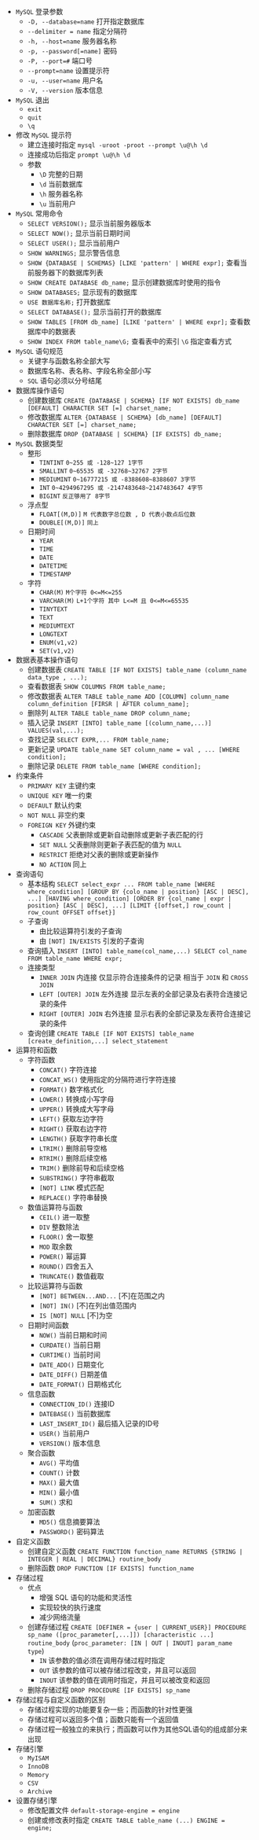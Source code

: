 * `MySQL` 登录参数
    * `-D, --database=name` 打开指定数据库
    * `--delimiter = name` 指定分隔符
    * `-h, --host=name` 服务器名称
    * `-p, --password[=name]` 密码
    * `-P, --port=#` 端口号
    * `--prompt=name` 设置提示符
    * `-u, --user=name` 用户名
    * `-V, --version` 版本信息
* `MySQL` 退出 
    * `exit`
    * `quit`
    * `\q`
* 修改 `MySQL` 提示符
    * 建立连接时指定 `mysql -uroot -proot --prompt \u@\h \d`
    * 连接成功后指定 `prompt \u@\h \d`
    * 参数
        * `\D` 完整的日期
        * `\d` 当前数据库
        * `\h` 服务器名称
        * `\u` 当前用户
* `MySQL` 常用命令
    * `SELECT VERSION();` 显示当前服务器版本
    * `SELECT NOW();` 显示当前日期时间
    * `SELECT USER();` 显示当前用户
    * `SHOW WARNINGS;` 显示警告信息
    * `SHOW {DATABASE | SCHEMAS} [LIKE 'pattern' | WHERE expr];` 查看当前服务器下的数据库列表
    * `SHOW CREATE DATABASE db_name;` 显示创建数据库时使用的指令
    * `SHOW DATABASES;` 显示现有的数据库
    * `USE 数据库名称;` 打开数据库
    * `SELECT DATABASE();` 显示当前打开的数据库
    * `SHOW TABLES [FROM db_name] [LIKE 'pattern' | WHERE expr];` 查看数据库中的数据表
    * `SHOW INDEX FROM table_name\G;` 查看表中的索引 `\G` 指定查看方式
* `MySQL` 语句规范
    * 关键字与函数名称全部大写
    * 数据库名称、表名称、字段名称全部小写
    * `SQL` 语句必须以分号结尾
* 数据库操作语句
    * 创建数据库 `CREATE {DATABASE | SCHEMA} [IF NOT EXISTS] db_name [DEFAULT] CHARACTER SET [=] charset_name;`
    * 修改数据库 `ALTER {DATABASE | SCHEMA} [db_name] [DEFAULT] CHARACTER SET [=] charset_name;`
    * 删除数据库 `DROP {DATABASE | SCHEMA} [IF EXISTS] db_name;`
* `MySQL` 数据类型
    * 整形
        * `TINTINT` `0~255 或 -128~127 1字节`
        * `SMALLINT` `0~65535 或 -32768~32767 2字节`
        * `MEDIUMINT` `0~16777215 或 -8388608~8388607 3字节`
        * `INT` `0~4294967295 或 -2147483648~2147483647 4字节`
        * `BIGINT` `反正够用了 8字节`
    * 浮点型
        * `FLOAT[(M,D)]` `M 代表数字总位数 , D 代表小数点后位数`
        * `DOUBLE[(M,D)]` `同上`
    * 日期时间
        * `YEAR` 
        * `TIME` 
        * `DATE` 
        * `DATETIME` 
        * `TIMESTAMP` 
    * 字符
        * `CHAR(M)` `M个字符 0<=M<=255`
        * `VARCHAR(M)` `L+1个字符 其中 L<=M 且 0<=M<=65535`
        * `TINYTEXT`
        * `TEXT`
        * `MEDIUMTEXT`
        * `LONGTEXT`
        * `ENUM(v1,v2)`
        * `SET(v1,v2)`
* 数据表基本操作语句
    * 创建数据表 `CREATE TABLE [IF NOT EXISTS] table_name (column_name data_type , ...);`
    * 查看数据表 `SHOW COLUMNS FROM table_name;`
    * 修改数据表 `ALTER TABLE table_name ADD [COLUMN] column_name column_definition [FIRSR | AFTER column_name];`
    * 删除列 `ALTER TABLE table_name DROP column_name;`
    * 插入记录 `INSERT [INTO] table_name [(column_name,...)] VALUES(val,...);`
    * 查找记录 `SELECT EXPR,... FROM table_name;`
    * 更新记录 `UPDATE table_name SET column_name = val , ... [WHERE condition];`
    * 删除记录 `DELETE FROM table_name [WHERE condition];`
* 约束条件
    * `PRIMARY KEY` 主键约束
    * `UNIQUE KEY` 唯一约束
    * `DEFAULT` 默认约束
    * `NOT NULL` 非空约束
    * `FOREIGN KEY` 外键约束
        * `CASCADE` 父表删除或更新自动删除或更新子表匹配的行
        * `SET NULL` 父表删除则更新子表匹配的值为 `NULL`
        * `RESTRICT` 拒绝对父表的删除或更新操作
        * `NO ACTION` 同上
* 查询语句
    * 基本结构 `SELECT select_expr ... FROM table_name [WHERE where_condition] [GROUP BY {colo_name | position} [ASC | DESC], ...] [HAVING where_condition] [ORDER BY {col_name | expr | position} [ASC | DESC], ...] [LIMIT {[offset,] row_count | row_count OFFSET offset}]`
    * 子查询 
        * 由比较运算符引发的子查询
        * 由 `[NOT] IN/EXISTS` 引发的子查询
    * 查询插入 `INSERT [INTO] table_name(col_name,...) SELECT col_name FROM table_name WHERE expr;`
    * 连接类型
        * `INNER JOIN` 内连接 仅显示符合连接条件的记录 相当于 `JOIN` 和 `CROSS JOIN`
        * `LEFT [OUTER] JOIN` 左外连接 显示左表的全部记录及右表符合连接记录的条件
        * `RIGHT [OUTER] JOIN` 右外连接 显示右表的全部记录及左表符合连接记录的条件
    * 查询创建 `CREATE TABLE [IF NOT EXISTS] table_name [create_definition,...] select_statement`
* 运算符和函数
    * 字符函数
        * `CONCAT()` 字符连接
        * `CONCAT_WS()` 使用指定的分隔符进行字符连接
        * `FORMAT()` 数字格式化
        * `LOWER()` 转换成小写字母
        * `UPPER()` 转换成大写字母
        * `LEFT()` 获取左边字符
        * `RIGHT()` 获取右边字符
        * `LENGTH()` 获取字符串长度
        * `LTRIM()` 删除前导空格
        * `RTRIM()` 删除后续空格
        * `TRIM()` 删除前导和后续空格
        * `SUBSTRING()` 字符串截取
        * `[NOT] LINK` 模式匹配
        * `REPLACE()` 字符串替换
    * 数值运算符与函数
        * `CEIL()` 进一取整
        * `DIV` 整数除法
        * `FLOOR()` 舍一取整
        * `MOD` 取余数
        * `POWER()` 幂运算
        * `ROUND()` 四舍五入
        * `TRUNCATE()` 数值截取
    * 比较运算符与函数
        * `[NOT] BETWEEN...AND...` [不]在范围之内
        * `[NOT] IN()` [不]在列出值范围内
        * `IS [NOT] NULL` [不]为空
    * 日期时间函数
        * `NOW()` 当前日期和时间
        * `CURDATE()` 当前日期
        * `CURTIME()` 当前时间
        * `DATE_ADD()` 日期变化
        * `DATE_DIFF()` 日期差值
        * `DATE_FORMAT()` 日期格式化
    * 信息函数
        * `CONNECTION_ID()` 连接ID
        * `DATEBASE()` 当前数据库
        * `LAST_INSERT_ID()` 最后插入记录的ID号
        * `USER()` 当前用户
        * `VERSION()` 版本信息
    * 聚合函数
        * `AVG()` 平均值
        * `COUNT()` 计数
        * `MAX()` 最大值
        * `MIN()` 最小值
        * `SUM()` 求和
    * 加密函数
        * `MD5()` 信息摘要算法
        * `PASSWORD()` 密码算法
* 自定义函数
    * 创建自定义函数 `CREATE FUNCTION function_name RETURNS {STRING | INTEGER | REAL | DECIMAL} routine_body`
    * 删除函数 `DROP FUNCTION [IF EXISTS] function_name`
* 存储过程
    * 优点
        * 增强 SQL 语句的功能和灵活性
        * 实现较快的执行速度
        * 减少网络流量
    * 创建存储过程 `CREATE [DEFINER = {user | CURRENT_USER}] PROCEDURE sp_name ([proc_parameter[,...]]) [characteristic ...] routine_body` (`proc_parameter: [IN | OUT | INOUT] param_name type`) 
        * `IN` 该参数的值必须在调用存储过程时指定
        * `OUT` 该参数的值可以被存储过程改变，并且可以返回
        * `INOUT` 该参数的值在调用时指定，并且可以被改变和返回
    * 删除存储过程 `DROP PROCEDURE [IF EXISTS] sp_name`
* 存储过程与自定义函数的区别
    * 存储过程实现的功能要复杂一些；而函数的针对性更强
    * 存储过程可以返回多个值；函数只能有一个返回值
    * 存储过程一般独立的来执行；而函数可以作为其他SQL语句的组成部分来出现
* 存储引擎
    * `MyISAM`
    * `InnoDB`
    * `Memory`
    * `CSV`
    * `Archive`
* 设置存储引擎
    * 修改配置文件 `default-storage-engine = engine`
    * 创建或修改表时指定 `CREATE TABLE table_name (...) ENGINE = engine;`
